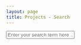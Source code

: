 ```yaml
---
layout: page
title: Projects - Search
---
```


<div class="search-content">
    <input type="text" id="project-search" class="search-input" placeholder="Enter your search term here ..." />
    <div id="project-results" class="results"></div>
</div>
